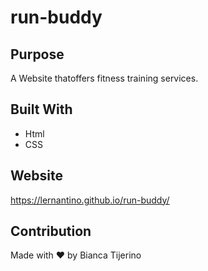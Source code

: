 # run-buddy

## Purpose

A Website thatoffers fitness training services.

## Built With
* Html
* CSS

## Website
https://lernantino.github.io/run-buddy/

## Contribution
Made with ❤️ by Bianca Tijerino
